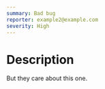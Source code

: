 ```yaml
---
summary: Bad bug
reporter: example2@example.com
severity: High
---
```


# Description

But they care about this one.
